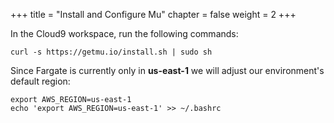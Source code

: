 +++
title = "Install and Configure Mu"
chapter = false
weight = 2
+++

In the Cloud9 workspace, run the following commands:

```
curl -s https://getmu.io/install.sh | sudo sh
```
Since Fargate is currently only in **us-east-1** we will adjust our environment's default region:
```
export AWS_REGION=us-east-1
echo 'export AWS_REGION=us-east-1' >> ~/.bashrc
```

